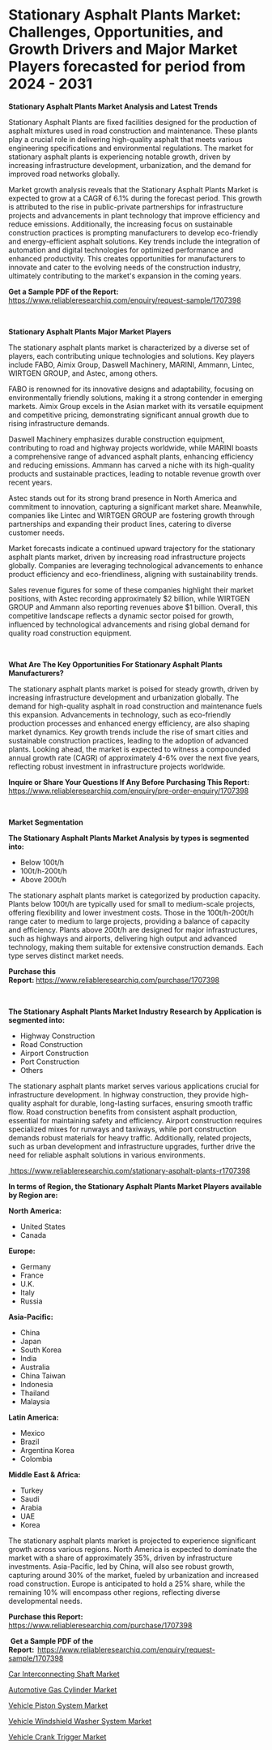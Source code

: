 <p><h1>Stationary Asphalt Plants Market: Challenges, Opportunities, and Growth Drivers and Major Market Players forecasted for period from 2024 - 2031</h1></p><p><strong>Stationary Asphalt Plants Market Analysis and Latest Trends</strong></p>
<p><p>Stationary Asphalt Plants are fixed facilities designed for the production of asphalt mixtures used in road construction and maintenance. These plants play a crucial role in delivering high-quality asphalt that meets various engineering specifications and environmental regulations. The market for stationary asphalt plants is experiencing notable growth, driven by increasing infrastructure development, urbanization, and the demand for improved road networks globally.</p><p>Market growth analysis reveals that the Stationary Asphalt Plants Market is expected to grow at a CAGR of 6.1% during the forecast period. This growth is attributed to the rise in public-private partnerships for infrastructure projects and advancements in plant technology that improve efficiency and reduce emissions. Additionally, the increasing focus on sustainable construction practices is prompting manufacturers to develop eco-friendly and energy-efficient asphalt solutions. Key trends include the integration of automation and digital technologies for optimized performance and enhanced productivity. This creates opportunities for manufacturers to innovate and cater to the evolving needs of the construction industry, ultimately contributing to the market's expansion in the coming years.</p></p>
<p><strong>Get a Sample PDF of the Report:&nbsp;</strong> <a href="https://www.reliableresearchiq.com/enquiry/request-sample/1707398?utm_campaign=1472&utm_medium=2&utm_source=Github&utm_content=ia&utm_term=13102024&utm_id=stationary-asphalt-plants">https://www.reliableresearchiq.com/enquiry/request-sample/1707398</a></p>
<p>&nbsp;</p>
<p><strong>Stationary Asphalt Plants Major Market Players</strong></p>
<p><p>The stationary asphalt plants market is characterized by a diverse set of players, each contributing unique technologies and solutions. Key players include FABO, Aimix Group, Daswell Machinery, MARINI, Ammann, Lintec, WIRTGEN GROUP, and Astec, among others.</p><p>FABO is renowned for its innovative designs and adaptability, focusing on environmentally friendly solutions, making it a strong contender in emerging markets. Aimix Group excels in the Asian market with its versatile equipment and competitive pricing, demonstrating significant annual growth due to rising infrastructure demands.</p><p>Daswell Machinery emphasizes durable construction equipment, contributing to road and highway projects worldwide, while MARINI boasts a comprehensive range of advanced asphalt plants, enhancing efficiency and reducing emissions. Ammann has carved a niche with its high-quality products and sustainable practices, leading to notable revenue growth over recent years. </p><p>Astec stands out for its strong brand presence in North America and commitment to innovation, capturing a significant market share. Meanwhile, companies like Lintec and WIRTGEN GROUP are fostering growth through partnerships and expanding their product lines, catering to diverse customer needs.</p><p>Market forecasts indicate a continued upward trajectory for the stationary asphalt plants market, driven by increasing road infrastructure projects globally. Companies are leveraging technological advancements to enhance product efficiency and eco-friendliness, aligning with sustainability trends.</p><p>Sales revenue figures for some of these companies highlight their market positions, with Astec recording approximately $2 billion, while WIRTGEN GROUP and Ammann also reporting revenues above $1 billion. Overall, this competitive landscape reflects a dynamic sector poised for growth, influenced by technological advancements and rising global demand for quality road construction equipment.</p></p>
<p>&nbsp;</p>
<p><strong>What Are The Key Opportunities For Stationary Asphalt Plants Manufacturers?</strong></p>
<p><p>The stationary asphalt plants market is poised for steady growth, driven by increasing infrastructure development and urbanization globally. The demand for high-quality asphalt in road construction and maintenance fuels this expansion. Advancements in technology, such as eco-friendly production processes and enhanced energy efficiency, are also shaping market dynamics. Key growth trends include the rise of smart cities and sustainable construction practices, leading to the adoption of advanced plants. Looking ahead, the market is expected to witness a compounded annual growth rate (CAGR) of approximately 4-6% over the next five years, reflecting robust investment in infrastructure projects worldwide.</p></p>
<p><strong>Inquire or Share Your Questions If Any Before Purchasing This Report:</strong> <a href="https://www.reliableresearchiq.com/enquiry/pre-order-enquiry/1707398?utm_campaign=1472&utm_medium=2&utm_source=Github&utm_content=ia&utm_term=13102024&utm_id=stationary-asphalt-plants">https://www.reliableresearchiq.com/enquiry/pre-order-enquiry/1707398</a></p>
<p>&nbsp;</p>
<p><strong>Market Segmentation</strong></p>
<p><strong>The Stationary Asphalt Plants Market Analysis by types is segmented into:</strong></p>
<p><ul><li>Below 100t/h</li><li>100t/h-200t/h</li><li>Above 200t/h</li></ul></p>
<p><p>The stationary asphalt plants market is categorized by production capacity. Plants below 100t/h are typically used for small to medium-scale projects, offering flexibility and lower investment costs. Those in the 100t/h-200t/h range cater to medium to large projects, providing a balance of capacity and efficiency. Plants above 200t/h are designed for major infrastructures, such as highways and airports, delivering high output and advanced technology, making them suitable for extensive construction demands. Each type serves distinct market needs.</p></p>
<p><strong>Purchase this Report:&nbsp;</strong><a href="https://www.reliableresearchiq.com/purchase/1707398?utm_campaign=1472&utm_medium=2&utm_source=Github&utm_content=ia&utm_term=13102024&utm_id=stationary-asphalt-plants">https://www.reliableresearchiq.com/purchase/1707398</a></p>
<p>&nbsp;</p>
<p><strong>The Stationary Asphalt Plants Market Industry Research by Application is segmented into:</strong></p>
<p><ul><li>Highway Construction</li><li>Road Construction</li><li>Airport Construction</li><li>Port Construction</li><li>Others</li></ul></p>
<p><p>The stationary asphalt plants market serves various applications crucial for infrastructure development. In highway construction, they provide high-quality asphalt for durable, long-lasting surfaces, ensuring smooth traffic flow. Road construction benefits from consistent asphalt production, essential for maintaining safety and efficiency. Airport construction requires specialized mixes for runways and taxiways, while port construction demands robust materials for heavy traffic. Additionally, related projects, such as urban development and infrastructure upgrades, further drive the need for reliable asphalt solutions in various environments.</p></p>
<p><a href="https://www.reliableresearchiq.com/stationary-asphalt-plants-r1707398?utm_campaign=1472&utm_medium=2&utm_source=Github&utm_content=ia&utm_term=13102024&utm_id=stationary-asphalt-plants">&nbsp;https://www.reliableresearchiq.com/stationary-asphalt-plants-r1707398</a></p>
<p><strong>In terms of Region, the Stationary Asphalt Plants Market Players available by Region are:</strong></p>
<p>
    <p> <strong> North America: </strong>
        <ul>
            <li>United States</li>
            <li>Canada</li>
        </ul>
        </p> 
    <p> <strong> Europe: </strong>
        <ul>
            <li>Germany</li>
            <li>France</li>
            <li>U.K.</li>
            <li>Italy</li>
            <li>Russia</li>
        </ul>
        </p> 
    <p> <strong> Asia-Pacific: </strong>
        <ul>
            <li>China</li>
            <li>Japan</li>
            <li>South Korea</li>
            <li>India</li>
            <li>Australia</li>
            <li>China Taiwan</li>
            <li>Indonesia</li>
            <li>Thailand</li>
            <li>Malaysia</li>
        </ul>
        </p> 
    <p> <strong> Latin America: </strong>
        <ul>
            <li>Mexico</li>
            <li>Brazil</li>
            <li>Argentina Korea</li>
            <li>Colombia</li>
        </ul>
        </p> 
    <p> <strong> Middle East & Africa: </strong>
        <ul>
            <li>Turkey</li>
            <li>Saudi</li>
            <li>Arabia</li>
            <li>UAE</li>
            <li>Korea</li>
        </ul>
    </p>
    </p>
<p><p>The stationary asphalt plants market is projected to experience significant growth across various regions. North America is expected to dominate the market with a share of approximately 35%, driven by infrastructure investments. Asia-Pacific, led by China, will also see robust growth, capturing around 30% of the market, fueled by urbanization and increased road construction. Europe is anticipated to hold a 25% share, while the remaining 10% will encompass other regions, reflecting diverse developmental needs.</p></p>
<p><strong>Purchase this Report: </strong><a href="https://www.reliableresearchiq.com/purchase/1707398?utm_campaign=1472&utm_medium=2&utm_source=Github&utm_content=ia&utm_term=13102024&utm_id=stationary-asphalt-plants">https://www.reliableresearchiq.com/purchase/1707398</a></p>
<p>&nbsp;<strong>Get a Sample PDF of the Report:&nbsp;&nbsp;</strong><a href="https://www.reliableresearchiq.com/enquiry/request-sample/1707398?utm_campaign=1472&utm_medium=2&utm_source=Github&utm_content=ia&utm_term=13102024&utm_id=stationary-asphalt-plants">https://www.reliableresearchiq.com/enquiry/request-sample/1707398</a></p>
<p><strong></strong></p>
<p><p><a href="https://www.linkedin.com/pulse/comprehensive-analysis-global-car-interconnecting-shaft-market-jdtaf?utm_campaign=1472&utm_medium=2&utm_source=Github&utm_content=ia&utm_term=13102024&utm_id=stationary-asphalt-plants">Car Interconnecting Shaft Market</a></p><p><a href="https://www.linkedin.com/pulse/future-ready-strategic-insights-global-automotive-gas-cylinder-pcaif?utm_campaign=1472&utm_medium=2&utm_source=Github&utm_content=ia&utm_term=13102024&utm_id=stationary-asphalt-plants">Automotive Gas Cylinder Market</a></p><p><a href="https://www.linkedin.com/pulse/mapping-vehicle-piston-system-market-trends-challenges-breakthroughs-khpwe?utm_campaign=1472&utm_medium=2&utm_source=Github&utm_content=ia&utm_term=13102024&utm_id=stationary-asphalt-plants">Vehicle Piston System Market</a></p><p><a href="https://www.linkedin.com/pulse/vehicle-windshield-washer-system-market-trends-focusing-uuinf?utm_campaign=1472&utm_medium=2&utm_source=Github&utm_content=ia&utm_term=13102024&utm_id=stationary-asphalt-plants">Vehicle Windshield Washer System Market</a></p><p><a href="https://www.linkedin.com/pulse/global-vehicle-crank-trigger-industry-types-applications-idnff?utm_campaign=1472&utm_medium=2&utm_source=Github&utm_content=ia&utm_term=13102024&utm_id=stationary-asphalt-plants">Vehicle Crank Trigger Market</a></p></p>